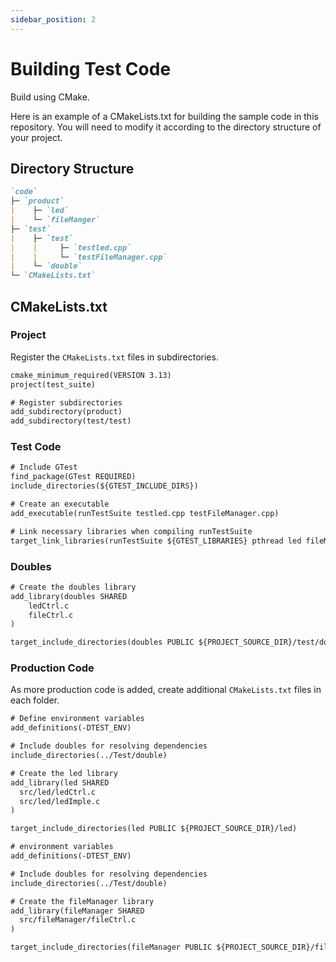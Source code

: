 ```yaml
---
sidebar_position: 2
---
```


# Building Test Code

Build using CMake.

Here is an example of a CMakeLists.txt for building the sample code in this repository. You will need to modify it according to the directory structure of your project.

## Directory Structure

```markdown
`code`
├─ `product`
|    ├─ `led`
|    └─ `fileManger`
├─ `test`
|    ├─ `test`
|    |     ├─ `testled.cpp`
|    |     └─ `testFileManager.cpp`
|    └─ `double`
└─ `CMakeLists.txt`
```

## CMakeLists.txt

### Project

Register the `CMakeLists.txt` files in subdirectories.

```CMakeLists.txt title="./CMakeLists.txt"
cmake_minimum_required(VERSION 3.13)
project(test_suite)

# Register subdirectories
add_subdirectory(product)
add_subdirectory(test/test)
```

### Test Code

```CMakeLists.txt title="test/test/CMakeLists.txt"
# Include GTest
find_package(GTest REQUIRED)
include_directories(${GTEST_INCLUDE_DIRS})

# Create an executable
add_executable(runTestSuite testled.cpp testFileManager.cpp)

# Link necessary libraries when compiling runTestSuite
target_link_libraries(runTestSuite ${GTEST_LIBRARIES} pthread led fileManger doubles)
```

### Doubles

```CMakeLists.txt title="Test/double/CMakeLists.txt"
# Create the doubles library
add_library(doubles SHARED
    ledCtrl.c
    fileCtrl.c
)

target_include_directories(doubles PUBLIC ${PROJECT_SOURCE_DIR}/test/double)
```

### Production Code

As more production code is added, create additional `CMakeLists.txt` files in each folder.

```CMakeLists.txt title="led/CMakeLists.txt"
# Define environment variables
add_definitions(-DTEST_ENV)

# Include doubles for resolving dependencies
include_directories(../Test/double)

# Create the led library
add_library(led SHARED
  src/led/ledCtrl.c
  src/led/ledImple.c
)

target_include_directories(led PUBLIC ${PROJECT_SOURCE_DIR}/led)
```

```CMakeLists.txt title="fileManager/CMakeLists.txt"
# environment variables
add_definitions(-DTEST_ENV)

# Include doubles for resolving dependencies
include_directories(../Test/double)

# Create the fileManager library
add_library(fileManager SHARED
  src/fileManager/fileCtrl.c
)

target_include_directories(fileManager PUBLIC ${PROJECT_SOURCE_DIR}/fileManager)
```